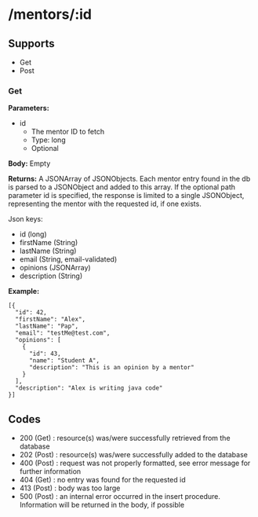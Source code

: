 # /mentors/:id #

## Supports ##
* Get
* Post

### Get ###
**Parameters:**
* id
    * The mentor ID to fetch
    * Type: long
    * Optional

**Body:**
Empty

**Returns:**
A JSONArray of JSONObjects. Each mentor entry found in the db is parsed to a JSONObject and added to this array. If the optional path parameter id is specified, the response is limited to a single JSONObject, representing the mentor with the requested id, if one exists. 

Json keys: 

* id (long)
* firstName (String)
* lastName (String)
* email (String, email-validated)
* opinions (JSONArray)
* description (String)

**Example:**
```
[{
  "id": 42,
  "firstName": "Alex",
  "lastName": "Pap",
  "email": "testMe@test.com",
  "opinions": [
    {
      "id": 43,
      "name": "Student A",
      "description": "This is an opinion by a mentor"
    }
  ],
  "description": "Alex is writing java code"
}]
```

## Codes ##

* 200 (Get) : resource(s) was/were successfully retrieved from the database 
* 202 (Post) : resource(s) was/were successfully added to the database
* 400 (Post) : request was not properly formatted, see error message for further information
* 404 (Get) : no entry was found for the requested id
* 413 (Post) : body was too large
* 500 (Post) : an internal error occurred in the insert procedure. Information will be returned in the body, if possible